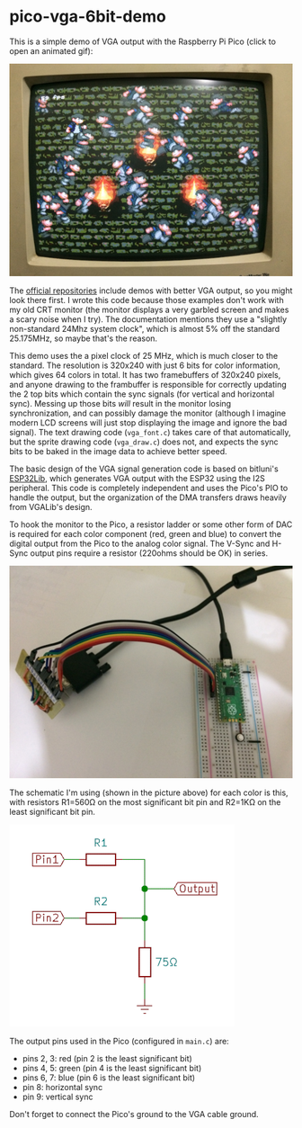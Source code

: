 # pico-vga-6bit-demo

This is a simple demo of VGA output with the Raspberry Pi Pico
(click to open an animated gif):

<a href="photos/video.gif">
<img src="photos/screen.jpg" width="640" alt="Demo Screen with glorious 64 colors" title="Demo Screen with glorious 64 colors">
</a>

The [official
repositories](https://github.com/raspberrypi/pico-playground) include
demos with better VGA output, so you might look there first. I wrote
this code because those examples don't work with my old CRT monitor
(the monitor displays a very garbled screen and makes a scary noise
when I try). The documentation mentions they use a "slightly
non-standard 24Mhz system clock", which is almost 5% off the standard
25.175MHz, so maybe that's the reason.

This demo uses the a pixel clock of 25 MHz, which is much closer to
the standard.  The resolution is 320x240 with just 6 bits for color
information, which gives 64 colors in total. It has two framebuffers
of 320x240 pixels, and anyone drawing to the frambuffer is responsible
for correctly updating the 2 top bits which contain the sync signals
(for vertical and horizontal sync).  Messing up those bits *will*
result in the monitor losing synchronization, and can possibly damage
the monitor (although I imagine modern LCD screens will just stop
displaying the image and ignore the bad signal). The text drawing code
(`vga_font.c`) takes care of that automatically, but the sprite
drawing code (`vga_draw.c`) does not, and expects the sync bits to be
baked in the image data to achieve better speed.

The basic design of the VGA signal generation code is based on
bitluni's [ESP32Lib](https://github.com/bitluni/ESP32Lib), which
generates VGA output with the ESP32 using the I2S peripheral.  This
code is completely independent and uses the Pico's PIO to handle the
output, but the organization of the DMA transfers draws heavily from
VGALib's design.

To hook the monitor to the Pico, a resistor ladder or some other form
of DAC is required for each color component (red, green and blue) to
convert the digital output from the Pico to the analog color signal.
The V-Sync and H-Sync output pins require a resistor (220ohms should
be OK) in series.

<img src="photos/board.jpg" width="640" alt="Pico board and VGA Connector" title="Pico board and VGA Connector">

The schematic I'm using (shown in the picture above) for each color is
this, with resistors R1=560Ω on the most significant bit pin and
R2=1KΩ on the least significant bit pin.

![DAC schematic](photos/dac-schematic.png)

The output pins used in the Pico (configured in `main.c`) are:

- pins 2, 3: red (pin 2 is the least significant bit)
- pins 4, 5: green (pin 4 is the least significant bit)
- pins 6, 7: blue (pin 6 is the least significant bit)
- pin 8: horizontal sync
- pin 9: vertical sync

Don't forget to connect the Pico's ground to the VGA cable ground.
